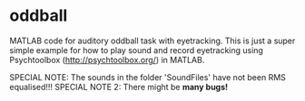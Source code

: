 # oddball
MATLAB code for auditory oddball task with eyetracking.
This is just a super simple example for how to play sound and record eyetracking using Psychtoolbox (http://psychtoolbox.org/) in MATLAB.

SPECIAL NOTE: The sounds in the folder 'SoundFiles' have not been RMS equalised!!!
SPECIAL NOTE 2: There might be **many bugs!** 
